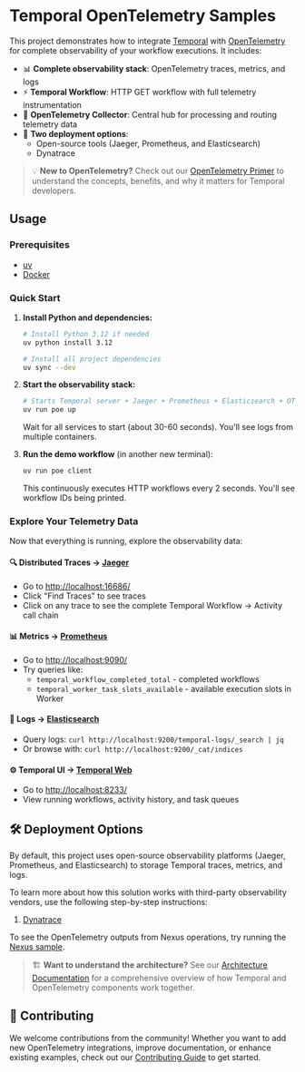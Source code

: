 # Temporal OpenTelemetry Samples

This project demonstrates how to integrate [Temporal][1] with [OpenTelemetry][2] for complete observability of your workflow executions. It includes:

- 📊 **Complete observability stack**: OpenTelemetry traces, metrics, and logs
- ⚡ **Temporal Workflow**: HTTP GET workflow with full telemetry instrumentation
- 🔄 **OpenTelemetry Collector**: Central hub for processing and routing telemetry data
- 🚀 **Two deployment options**:
  - Open-source tools (Jaeger, Prometheus, and Elasticsearch)
  - Dynatrace

> 💡 **New to OpenTelemetry?** Check out our [OpenTelemetry Primer](docs/opentelemetry-primer.md) to understand the concepts, benefits, and why it matters for Temporal developers.

## Usage

### Prerequisites

- [uv](https://docs.astral.sh/uv/getting-started/installation/)
- [Docker](https://docs.docker.com/engine/install/)

### Quick Start

1. **Install Python and dependencies:**

    ```bash
    # Install Python 3.12 if needed
    uv python install 3.12

    # Install all project dependencies
    uv sync --dev
    ```

1. **Start the observability stack:**

    ```bash
    # Starts Temporal server + Jaeger + Prometheus + Elasticsearch + OTEL Collector
    uv run poe up
    ```

    Wait for all services to start (about 30-60 seconds). You'll see logs from multiple containers.

1. **Run the demo workflow** (in another new terminal):

    ```bash
    uv run poe client
    ```

    This continuously executes HTTP workflows every 2 seconds. You'll see workflow IDs being printed.

### Explore Your Telemetry Data

Now that everything is running, explore the observability data:

#### 🔍 **Distributed Traces** → [Jaeger][3]

- Go to [http://localhost:16686/](http://localhost:16686/)
- Click "Find Traces" to see traces
- Click on any trace to see the complete Temporal Workflow → Activity call chain

#### 📊 **Metrics** → [Prometheus][4]

- Go to [http://localhost:9090/](http://localhost:9090/)
- Try queries like:
  - `temporal_workflow_completed_total` - completed workflows
  - `temporal_worker_task_slots_available` - available execution slots in Worker

#### 📝 **Logs** → [Elasticsearch][5]

- Query logs: `curl http://localhost:9200/temporal-logs/_search | jq`
- Or browse with: `curl http://localhost:9200/_cat/indices`

#### ⚙️ **Temporal UI** → [Temporal Web](http://localhost:8233/)

- Go to [http://localhost:8233/](http://localhost:8233/)
- View running workflows, activity history, and task queues

## 🛠️ Deployment Options

By default, this project uses open-source observability platforms (Jaeger, Prometheus, and Elasticsearch)
to storage Temporal traces, metrics, and logs.

To learn more about how this solution works with third-party observability vendors,
use the following step-by-step instructions:

1. [Dynatrace](docs/dynatrace.md)

To see the OpenTelemetry outputs from Nexus operations, try running the [Nexus sample](./java/README.md#nexus-sample).

> 🏗️ **Want to understand the architecture?** See our [Architecture Documentation](docs/architecture.md) for a comprehensive overview of how Temporal and OpenTelemetry components work together.

## 🤝 Contributing

We welcome contributions from the community!
Whether you want to add new OpenTelemetry integrations, improve documentation,
or enhance existing examples, check out our [Contributing Guide](CONTRIBUTING.md)
to get started.

[1]: https://docs.temporal.io/encyclopedia/temporal-sdks#official-sdks
[2]: https://opentelemetry.io/docs/
[3]: https://www.jaegertracing.io/
[4]: https://prometheus.io/
[5]: https://www.elastic.co/elasticsearch
